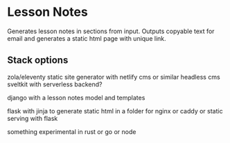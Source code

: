 # Lesson Notes

Generates lesson notes in sections from input. Outputs copyable text for email
and generates a static html page with unique link.

## Stack options

zola/eleventy static site generator with netlify cms or similar headless cms
sveltkit with serverless backend?

django with a lesson notes model and templates

flask with jinja to generate static html in a folder for nginx or caddy or 
static serving with flask

something experimental in rust or go or node
